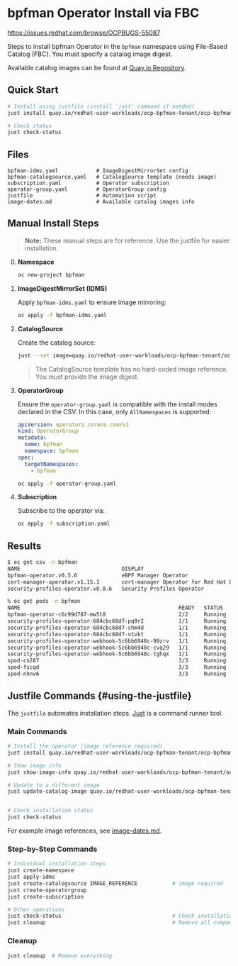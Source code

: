 # bpfman Operator Install via FBC

https://issues.redhat.com/browse/OCPBUGS-55087

Steps to install bpfman Operator in the `bpfman` namespace using File-Based Catalog (FBC). You must specify a catalog image digest.

Available catalog images can be found at [Quay.io Repository](https://quay.io/repository/redhat-user-workloads/ocp-bpfman-tenant/ocp-bpfman-operator-catalog-ocp4-19?tab=tags).

## Quick Start

```bash
# Install using justfile (install 'just' command if needed)
just install quay.io/redhat-user-workloads/ocp-bpfman-tenant/ocp-bpfman-operator-catalog-ocp4-19@sha256:db0d7261b555a9bbf65a864ff0f72e3425d1ae2f37bfe02d6975b81fc6ee6ba0

# Check status
just check-status
```

## Files

```text
bpfman-idms.yaml            # ImageDigestMirrorSet config
bpfman-catalogsource.yaml   # CatalogSource template (needs image)
subscription.yaml           # Operator subscription
operator-group.yaml         # OperatorGroup config
justfile                    # Automation script
image-dates.md              # Available catalog images info
```

## Manual Install Steps

> **Note:** These manual steps are for reference. Use the justfile for easier installation.

0. **Namespace**

   ```bash
   oc new-project bpfman
   ```

1. **ImageDigestMirrorSet (IDMS)**

   Apply `bpfman-idms.yaml` to ensure image mirroring:

   ```bash
   oc apply -f bpfman-idms.yaml
   ```

2. **CatalogSource**

   Create the catalog source:

   ```bash
   just --set image=quay.io/redhat-user-workloads/ocp-bpfman-tenant/ocp-bpfman-operator-catalog-ocp4-19@sha256:DIGEST create-catalogsource
   ```

   > The CatalogSource template has no hard-coded image reference. You must provide the image digest.

4. **OperatorGroup**

   Ensure the `operator-group.yaml` is compatible with the install modes declared in the CSV. In this case, only `AllNamespaces` is supported:

   ```yaml
   apiVersion: operators.coreos.com/v1
   kind: OperatorGroup
   metadata:
     name: bpfman
     namespace: bpfman
   spec:
     targetNamespaces:
       - bpfman
   ```

   ```bash
   oc apply -f operator-group.yaml
   ```

5. **Subscription**

   Subscribe to the operator via:

   ```bash
   oc apply -f subscription.yaml
   ```

## Results

   ```bash
   $ oc get csv -n bpfman
   NAME                                DISPLAY                                       VERSION   REPLACES                            PHASE
   bpfman-operator.v0.5.6              eBPF Manager Operator                         0.5.6                                         Succeeded
   cert-manager-operator.v1.15.1       cert-manager Operator for Red Hat OpenShift   1.15.1    cert-manager-operator.v1.15.0       Succeeded
   security-profiles-operator.v0.8.6   Security Profiles Operator                    0.8.6     security-profiles-operator.v0.8.5   Succeeded
   ```

   ```bash
   % oc get pods -n bpfman
   NAME                                                  READY   STATUS    RESTARTS   AGE
   bpfman-operator-c6c99d787-mw5t8                       2/2     Running   0          22m
   security-profiles-operator-684cbc68d7-pq9r2           1/1     Running   0          22m
   security-profiles-operator-684cbc68d7-shm4d           1/1     Running   0          22m
   security-profiles-operator-684cbc68d7-vtvkt           1/1     Running   0          22m
   security-profiles-operator-webhook-5c6bb6948c-99zrv   1/1     Running   0          45m
   security-profiles-operator-webhook-5c6bb6948c-cvq29   1/1     Running   0          45m
   security-profiles-operator-webhook-5c6bb6948c-tghqx   1/1     Running   0          45m
   spod-cn287                                            3/3     Running   0          45m
   spod-fscqd                                            3/3     Running   0          45m
   spod-nhnv6                                            3/3     Running   0          45m
   ```

## Justfile Commands {#using-the-justfile}

The `justfile` automates installation steps. [Just](https://github.com/casey/just) is a command runner tool.

### Main Commands

```bash
# Install the operator (image reference required)
just install quay.io/redhat-user-workloads/ocp-bpfman-tenant/ocp-bpfman-operator-catalog-ocp4-19@sha256:DIGEST

# Show image info
just show-image-info quay.io/redhat-user-workloads/ocp-bpfman-tenant/ocp-bpfman-operator-catalog-ocp4-19@sha256:DIGEST

# Update to a different image
just update-catalog-image quay.io/redhat-user-workloads/ocp-bpfman-tenant/ocp-bpfman-operator-catalog-ocp4-19@sha256:NEW_DIGEST


# Check installation status
just check-status
```

For example image references, see [image-dates.md](./image-dates.md).

### Step-by-Step Commands

```bash
# Individual installation steps
just create-namespace
just apply-idms
just create-catalogsource IMAGE_REFERENCE           # image required
just create-operatorgroup
just create-subscription

# Other operations
just check-status                                   # Check installation status
just cleanup                                        # Remove all components
```

### Cleanup

```bash
just cleanup  # Remove everything
```

